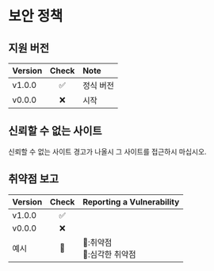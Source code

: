# 보안 정책

## 지원 버전

| Version | Check | Note |
| ------- | :---: | :----- |
| v1.0.0   | ✅    | 정식 버전 |
| v0.0.0   | ❌    | 시작 |

## 신뢰할 수 없는 사이트

신뢰할 수 없는 사이트 경고가 나올시 그 사이트를 접근하시 마십시오.

## 취약점 보고

| Version | Check | Reporting a Vulnerability |
| ------- | :---: | :------------------------ |
| v1.0.0  | ✅    |                           |
| v0.0.0  | ❌    |                           |
| 예시     | 📝    | 👿:취약점 </br> 🚨:심각한 취약점

